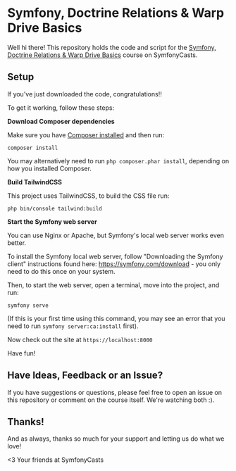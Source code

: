 # Symfony, Doctrine Relations & Warp Drive Basics

Well hi there! This repository holds the code and script for the
[Symfony, Doctrine Relations & Warp Drive Basics](https://symfonycasts.com/screencast/symfony7-doctrine-relations)
course on SymfonyCasts.

## Setup

If you've just downloaded the code, congratulations!!

To get it working, follow these steps:

**Download Composer dependencies**

Make sure you have [Composer installed](https://getcomposer.org/download/)
and then run:

```
composer install
```

You may alternatively need to run `php composer.phar install`, depending
on how you installed Composer.

**Build TailwindCSS**

This project uses TailwindCSS, to build the CSS file run:

```
php bin/console tailwind:build
```

**Start the Symfony web server**

You can use Nginx or Apache, but Symfony's local web server
works even better.

To install the Symfony local web server, follow
"Downloading the Symfony client" instructions found
here: https://symfony.com/download - you only need to do this
once on your system.

Then, to start the web server, open a terminal, move into the
project, and run:

```
symfony serve
```

(If this is your first time using this command, you may see an
error that you need to run `symfony server:ca:install` first).

Now check out the site at `https://localhost:8000`

Have fun!

## Have Ideas, Feedback or an Issue?

If you have suggestions or questions, please feel free to open an issue
on this repository or comment on the course itself. We're watching both :).

## Thanks!

And as always, thanks so much for your support and letting us do what we love!

<3 Your friends at SymfonyCasts
